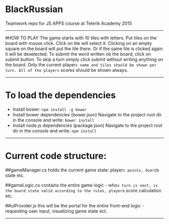 # BlackRussian
Teamwork repo for JS APPS course at Telerik Academy 2015

---------------------------------------------------------------------

#HOW TO PLAY
The game starts with 10 tiles with letters. Put tiles on the board with mouse click. Click on tile will select it. Clicking on an empty square on the board will put the tile there. Or if the same tile is clicked again it will be deselected. To submit the word written ob the board, click on submit button. To skip a turn simply click submit without writing anything on the board.
Only the current player`s name and tiles should be shown per turn.
All of the players` scores should be shown always.

---------------------------------------------------------------------

# To load the dependencies
* Install bower:
`npm install -g bower`
* Install bower dependencies (bower.json)
Navigate to the project root dir in the console and write:
`bower install`
* Install node.js dependencies (package.json)
Navigate to the project root dir in the console and write:
`npm install`

---------------------------------------------------------------------

# Current code structure:

##gameManager.cs
holds the current game state: player`s points, board`s state etc.

##gameLogic.cs
contains the entire game logic - who`s turn is next, is the board state valid according to the rules, player`s score calculation etc.

##uiProvider.js
this will be the portal for the entire front-end logic - requesting user input, visualizing game state ect.

---------------------------------------------------------------------
